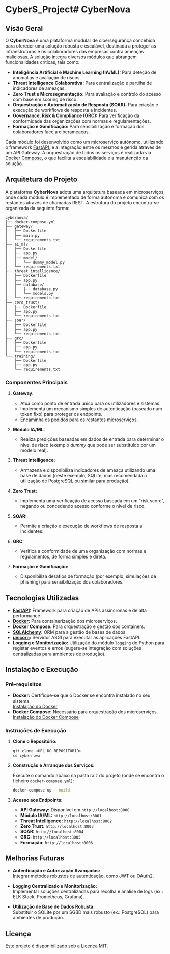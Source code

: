 # CyberS_Project# CyberNova

## Visão Geral

O **CyberNova** é uma plataforma modular de cibersegurança concebida para oferecer uma solução robusta e escalável, destinada a proteger as infraestruturas e os colaboradores das empresas contra ameaças maliciosas. A solução integra diversos módulos que abrangem funcionalidades críticas, tais como:

- **Inteligência Artificial e Machine Learning (IA/ML):** Para deteção de anomalias e avaliação de riscos.
- **Threat Intelligence Colaborativa:** Para centralização e partilha de indicadores de ameaças.
- **Zero Trust e Microsegmentação:** Para avaliação e controlo do acesso com base em scoring de risco.
- **Orquestração e Automatização de Resposta (SOAR):** Para criação e execução de workflows de resposta a incidentes.
- **Governance, Risk & Compliance (GRC):** Para verificação da conformidade das organizações com normas e regulamentações.
- **Formação e Gamificação:** Para sensibilização e formação dos colaboradores face a ciberameaças.

Cada módulo foi desenvolvido como um microserviço autónomo, utilizando o framework [FastAPI](https://fastapi.tiangolo.com/), e a integração entre os mesmos é gerida através de um API Gateway. A orquestração de todos os serviços é realizada via [Docker Compose](https://docs.docker.com/compose/), o que facilita a escalabilidade e a manutenção da solução.

## Arquitetura do Projeto

A plataforma **CyberNova** adota uma arquitetura baseada em microserviços, onde cada módulo é implementado de forma autónoma e comunica com os restantes através de chamadas REST. A estrutura do projeto encontra-se organizada da seguinte forma:

```
cybernova/
├── docker-compose.yml
├── gateway/
│   ├── Dockerfile
│   ├── main.py
│   └── requirements.txt
├── ai_ml/
│   ├── Dockerfile
│   ├── app.py
│   ├── model/
│   │   └── dummy_model.py
│   └── requirements.txt
├── threat_intelligence/
│   ├── Dockerfile
│   ├── app.py
│   ├── database/
│   │   ├── database.py
│   │   └── models.py
│   └── requirements.txt
├── zero_trust/
│   ├── Dockerfile
│   ├── app.py
│   └── requirements.txt
├── soar/
│   ├── Dockerfile
│   ├── app.py
│   └── requirements.txt
├── grc/
│   ├── Dockerfile
│   ├── app.py
│   └── requirements.txt
└── training/
    ├── Dockerfile
    ├── app.py
    └── requirements.txt
```

### Componentes Principais

1. **Gateway:**  
   - Atua como ponto de entrada único para os utilizadores e sistemas.
   - Implementa um mecanismo simples de autenticação (baseado num token fixo) para proteger os endpoints.
   - Encaminha os pedidos para os restantes microserviços.

2. **Módulo IA/ML:**  
   - Realiza predições baseadas em dados de entrada para determinar o nível de risco (exemplo _dummy_ que pode ser substituído por um modelo real).
  
3. **Threat Intelligence:**  
   - Armazena e disponibiliza indicadores de ameaça utilizando uma base de dados (neste exemplo, SQLite, mas recomendada a utilização de PostgreSQL ou similar para produção).
  
4. **Zero Trust:**  
   - Implementa uma verificação de acesso baseada em um "risk score", negando ou concedendo acesso conforme o nível de risco.
  
5. **SOAR:**  
   - Permite a criação e execução de workflows de resposta a incidentes.
  
6. **GRC:**  
   - Verifica a conformidade de uma organização com normas e regulamentos, de forma simples e direta.
  
7. **Formação e Gamificação:**  
   - Disponibiliza desafios de formação (por exemplo, simulações de phishing) para sensibilização dos colaboradores.

## Tecnologias Utilizadas

- **[FastAPI](https://fastapi.tiangolo.com/):** Framework para criação de APIs assíncronas e de alta performance.
- **[Docker](https://docs.docker.com/):** Para containerização dos microserviços.
- **[Docker Compose](https://docs.docker.com/compose/):** Para orquestração e gestão dos containers.
- **[SQLAlchemy](https://docs.sqlalchemy.org/):** ORM para a gestão de bases de dados.
- **[uvicorn](https://www.uvicorn.org/):** Servidor ASGI para executar as aplicações FastAPI.
- **Logging e Monitorização:** Utilização do módulo `logging` do Python para registar eventos e erros (sugere-se integração com soluções centralizadas para ambientes de produção).

## Instalação e Execução

### Pré-requisitos

- **Docker:** Certifique-se que o Docker se encontra instalado no seu sistema.  
  [Instalação do Docker](https://docs.docker.com/get-docker/)
- **Docker Compose:** Necessário para orquestração dos microserviços.  
  [Instalação do Docker Compose](https://docs.docker.com/compose/install/)

### Instruções de Execução

1. **Clone o Repositório:**

   ```bash
   git clone <URL_DO_REPOSITÓRIO>
   cd cybernova
   ```

2. **Construção e Arranque dos Serviços:**

   Execute o comando abaixo na pasta raiz do projeto (onde se encontra o ficheiro `docker-compose.yml`):

   ```bash
   docker-compose up --build
   ```

3. **Acesso aos Endpoints:**

   - **API Gateway:** Disponível em `http://localhost:8000`
   - **Módulo IA/ML:** `http://localhost:8001`
   - **Threat Intelligence:** `http://localhost:8002`
   - **Zero Trust:** `http://localhost:8003`
   - **SOAR:** `http://localhost:8004`
   - **GRC:** `http://localhost:8005`
   - **Formação:** `http://localhost:8006`

## Melhorias Futuras

- **Autenticação e Autorização Avançadas:**  
  Integrar métodos robustos de autenticação, como JWT ou OAuth2.
  
- **Logging Centralizado e Monitorização:**  
  Implementar soluções centralizadas para recolha e análise de logs (ex.: ELK Stack, Prometheus, Grafana).

- **Utilização de Base de Dados Robusta:**  
  Substituir o SQLite por um SGBD mais robusto (ex.: PostgreSQL) para ambientes de produção.

## Licença

Este projeto é disponibilizado sob a [Licença MIT](https://opensource.org/licenses/MIT).

